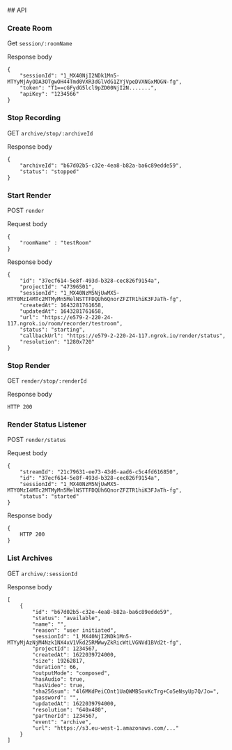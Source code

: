 ## API

### Create Room

Get `session/:roomName`

Response body

```
{
    "sessionId": "1_MX40NjI2NDk1Mn5-MTYyMjAyODA3OTgwOH44Tmd0VXR3dGlVdG1ZYjVpeDVXNGxMOGN-fg",
    "token": "T1==cGFydG5lcl9pZD00NjI2N.......",
    "apiKey": "1234566"
}
```

### Stop Recording

GET `archive/stop/:archiveId`

Response body

```
{
    "archiveId": "b67d02b5-c32e-4ea8-b82a-ba6c89edde59",
    "status": "stopped"
}
```

### Start Render

POST `render`

Request body

```
{
    "roomName" : "testRoom"
}
```

Response body

```
{
    "id": "37ecf614-5e8f-493d-b328-cec826f9154a",
    "projectId": "47396501",
    "sessionId": "1_MX40NzM5NjUwMX5-MTY0MzI4MTc2MTMyMn5MelNSTTFDQUh6QnorZFZTR1hiK3FJaTh-fg",
    "createdAt": 1643281761658,
    "updatedAt": 1643281761658,
    "url": "https://e579-2-220-24-117.ngrok.io/room/recorder/testroom",
    "status": "starting",
    "callbackUrl": "https://e579-2-220-24-117.ngrok.io/render/status",
    "resolution": "1280x720"
}
```

### Stop Render

GET `render/stop/:renderId`

Response body

```
HTTP 200
```

### Render Status Listener

POST `render/status`

Request body

```
{
    "streamId": "21c79631-ee73-43d6-aad6-c5c4fd616850",
    "id": "37ecf614-5e8f-493d-b328-cec826f9154a",
    "sessionId": "1_MX40NzM5NjUwMX5-MTY0MzI4MTc2MTMyMn5MelNSTTFDQUh6QnorZFZTR1hiK3FJaTh-fg",
    "status": "started"
}
```

Response body

```
{
    HTTP 200
}
```

### List Archives

GET `archive/:sessionId`

Response body

```
[
    {
        "id": "b67d02b5-c32e-4ea8-b82a-ba6c89edde59",
        "status": "available",
        "name": "",
        "reason": "user initiated",
        "sessionId": "1_MX40NjI2NDk1Mn5-MTYyMjAzNjM4Nzk1NX4xV1Vkd25RMWwyZkRicWtLVGNVd1BVd2t-fg",
        "projectId": 1234567,
        "createdAt": 1622039724000,
        "size": 19262817,
        "duration": 66,
        "outputMode": "composed",
        "hasAudio": true,
        "hasVideo": true,
        "sha256sum": "4l6MKdPeiCOnt1UaQWMBSovKcTrg+Co5eNsyUp7Q/Jo=",
        "password": "",
        "updatedAt": 1622039794000,
        "resolution": "640x480",
        "partnerId": 1234567,
        "event": "archive",
        "url": "https://s3.eu-west-1.amazonaws.com/..."
    }
]
```
